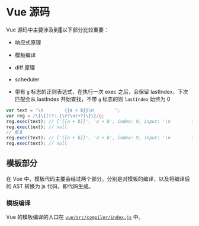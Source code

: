 

# Vue 源码

Vue 源码中主要涉及到以下部分比较重要：
- 响应式原理
- 模板编译
- diff 原理
- scheduler

- 带有 `g` 标志的正则表达式，在执行一次 exec 之后，会保留 lastIndex，下次匹配会从 lastIndex 开始查找，不带 `g` 标志的则 `lastIndex` 始终为 0

```js
var text = '\n        {{a + b}}\n        ';
var reg = /\{\{((?:.|\r?\n)+?)\}\}/g;
reg.exec(text); // ['{{a + b}}', 'a + b', index: 9, input: '\n        {{a + b}}\n        ', groups: undefined]
reg.exec(text); // null
// 重复
reg.exec(text); // ['{{a + b}}', 'a + b', index: 9, input: '\n        {{a + b}}\n        ', groups: undefined]
reg.exec(text); // null
```

## 模板部分

在 Vue 中，模板代码主要会经过两个部分，分别是对模板的编译，以及将编译后的 AST 转换为 js 代码，即代码生成。

### 模板编译

Vue 的模板编译的入口在 [`vue/src/compiler/index.js`](https://github.com/vuejs/vue/blob/0368ba4f37ef1ef28eb785261ab76a68f7fa03dd/src/compiler/index.js#L15) 中。


## 